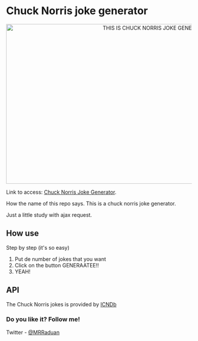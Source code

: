 # Chuck Norris joke generator

<p align="center">
  <img alt="THIS IS CHUCK NORRIS JOKE GENERATOR!" width="800" height="434" src="https://mrraduan.github.io/chuck-norris-joke-generator/images/img-readme.png">
</p>

Link to access: <a href="https://mrraduan.github.io/chuck-norris-joke-generator/" target="_blank">Chuck Norris Joke Generator</a>.

How the name of this repo says. This is a chuck norris joke generator.

Just a little study with ajax request.


## How use

Step by step (it's so easy)

1. Put de number of jokes that you want
2. Click on the button GENERAATEE!!
3. YEAH!

## API

The Chuck Norris jokes is provided by [ICNDb](http://www.icndb.com/)

### Do you like it? Follow me!
Twitter - [@MRRaduan](https://twitter.com/MRRaduan)
